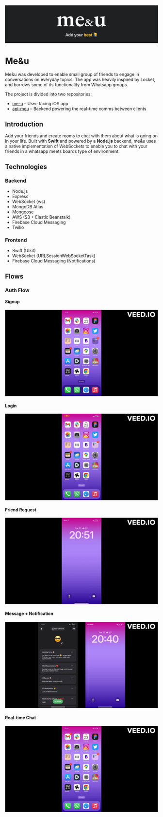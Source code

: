 ![logo](me&u_logo.png)

# Me&u
Me&u was developed to enable small group of friends to engage in conversations on everyday topics. The app was heavily inspired by Locket, and borrows some of its functionality from Whatsapp groups. 

The project is divided into two repositories:
- [me-u](https://github.com/fredgrd/me-u/) – User-facing iOS app
- [api-meu](https://github.com/fredgrd/api-meu) – Backend powering the real-time comms between clients

## Introduction
Add your friends and create rooms to chat with them about what is going on in your life. Built with **Swift** and powered by a **Node.js** backend, me&u uses a native implementation of WebSockets to enable you to chat with your friends in a whatsapp meets boards type of environment. 

## Technologies

### Backend
- Node.js
- Express
- WebSocket (ws)
- MongoDB Atlas
- Mongoose
- AWS (S3 + Elastic Beanstalk)
- Firebase Cloud Messaging 
- Twilio

### Frontend 
- Swift (UIkit)
- WebSocket (URLSessionWebSocketTask)
- Firebase Cloud Messaging (Notifications)

## Flows

### Auth Flow

#### Signup
![signup](signup.gif)

#### Login
![login](login.gif)

#### Friend Request
![request](f_request.gif)

#### Message + Notification
![message](message.gif)

#### Real-time Chat
![realtime](realtime.gif)
